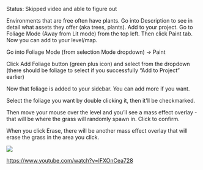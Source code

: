 Status: Skipped video and able to figure out

Environments that are free often have plants. Go into Description to see in detail what assets they offer (aka trees, plants). Add to your project. Go to Foliage Mode (Away from Lit mode) from the top left. Then click Paint tab. Now you can add to your level/map.  

Go into Foliage Mode (from selection Mode dropdown) → Paint 

Click Add Foliage button (green plus icon) and select from the dropdown (there should be foliage to select if you successfully “Add to Project” earlier)

Now that foliage is added to your sidebar. You can add more if you want.

Select the foliage you want by double clicking it, then it'll be checkmarked.

Then move your mouse over the level and you’ll see a mass effect overlay - that will be where the grass will randomly spawn in. Click to confirm.

  
When you click Erase, there will be another mass effect overlay that will erase the grass in the area you click.

![](https://i.imgur.com/egwmJuo.png)

https://www.youtube.com/watch?v=lFXOnCea728